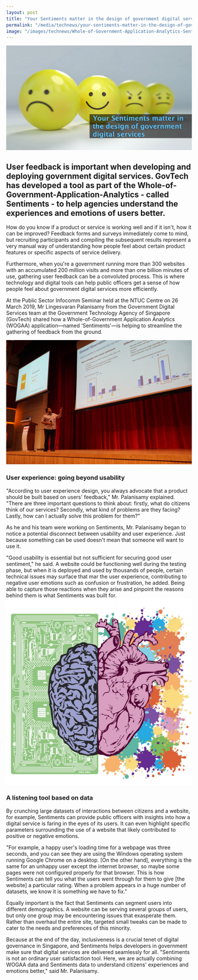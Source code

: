 ```yaml
---
layout: post
title: "Your Sentiments matter in the design of government digital services"
permalink: "/media/technews/your-sentiments-matter-in-the-design-of-government-digital-services"
image: "/images/technews/Whole-of-Government-Application-Analytics-Sentiments-Smart-Nation-2.jpg"
---
```


![Sentiments from citizens are critical to gather insights in a Smart Nation](/images/technews/Whole-of-Government-Application-Analytics-Sentiments-Smart-Nation-2.jpg)

User feedback is important when developing and deploying government digital services. GovTech has developed a tool as part of the Whole-of-Government-Application-Analytics - called Sentiments - to help agencies understand the experiences and emotions of users better.
---

How do you know if a product or service is working well and if it isn't, how it can be improved? Feedback forms and surveys immediately come to mind, but recruiting participants and compiling the subsequent results represent a very manual way of understanding how people feel about certain product features or specific aspects of service delivery.

Furthermore, when you're a government running more than 300 websites with an accumulated 200 million visits and more than one billion minutes of use, gathering user feedback can be a convoluted process. This is where technology and digital tools can help public officers get a sense of how people feel about government digital services more efficiently.

At the Public Sector Infocomm Seminar held at the NTUC Centre on 26 March 2019, Mr Lingesvaran Palanisamy from the Government Digital Services team at the Government Technology Agency of Singapore (GovTech) shared how a Whole-of-Government Application Analytics (WOGAA) application—named ‘Sentiments'—is helping to streamline the gathering of feedback from the ground.

![Senior Delivery Manager of Government Digital Services shares about the Whole of Government Application Analytics](/images/technews/Whole-of-Government-Application-Analytics-Smart-Nation.jpg)

### **User experience: going beyond usability**

"According to user experience design, you always advocate that a product should be built based on users' feedback," Mr. Palanisamy explained. "There are three important questions to think about: firstly, what do citizens think of our services? Secondly, what kind of problems are they facing? Lastly, how can I actually solve this problem for them?"

As he and his team were working on Sentiments, Mr. Palanisamy began to notice a potential disconnect between usability and user experience. Just because something can be used doesn't mean that someone will want to use it. 

"Good usability is essential but not sufficient for securing good user sentiment," he said. A website could be functioning well during the testing phase, but when it is deployed and used by thousands of people, certain technical issues may surface that mar the user experience, contributing to negative user emotions such as confusion or frustration, he added. Being able to capture those reactions when they arise and pinpoint the reasons behind them is what Sentiments was built for. 
![The brain and the heart are an important mix to develop great user experience in a Smart Nation](/images/technews/Brain-Heart-Analytics-Smart-Nation.jpg)
### **A listening tool based on data**

By crunching large datasets of interactions between citizens and a website, for example, Sentiments can provide public officers with insights into how a digital service is faring in the eyes of its users. It can even highlight specific parameters surrounding the use of a website that likely contributed to positive or negative emotions.

"For example, a happy user's loading time for a webpage was three seconds, and you can see they are using the Windows operating system running Google Chrome on a desktop. [On the other hand], everything is the same for an unhappy user except the internet browser, so maybe some pages were not configured properly for that browser. This is how Sentiments can tell you what the users went through for them to give [the website] a particular rating. When a problem appears in a huge number of datasets, we know it is something we have to fix."

Equally important is the fact that Sentiments can segment users into different demographics. A website can be serving several groups of users, but only one group may be encountering issues that exasperate them. Rather than overhaul the entire site, targeted small tweaks can be made to cater to the needs and preferences of this minority.

Because at the end of the day, inclusiveness is a crucial tenet of digital governance in Singapore, and Sentiments helps developers in government make sure that digital services are delivered seamlessly for all. "Sentiments is not an ordinary user satisfaction tool. Here, we are actually combining WOGAA data and Sentiments data to understand citizens' experiences and emotions better," said Mr. Palanisamy.
